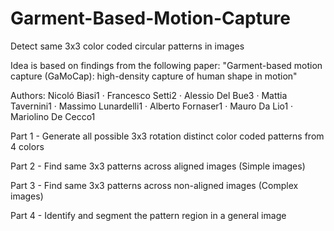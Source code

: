 # Garment-Based-Motion-Capture
Detect same 3x3 color coded circular patterns in images

Idea is based on findings from the following paper:
"Garment-based motion capture (GaMoCap): high-density capture of human shape in motion"

Authors:
Nicoló Biasi1 · Francesco Setti2 · Alessio Del Bue3 · Mattia Tavernini1 ·
Massimo Lunardelli1 · Alberto Fornaser1 · Mauro Da Lio1 · Mariolino De Cecco1

Part 1 - Generate all possible 3x3 rotation distinct color coded patterns from 4 colors

Part 2 - Find same 3x3 patterns across aligned images (Simple images)
 
Part 3 - Find same 3x3 patterns across non-aligned images (Complex images)

Part 4 - Identify and segment the pattern region in a general image
